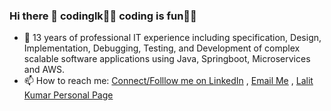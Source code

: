 ### Hi there 👋 codinglk👨‍💻 coding is fun🧑‍💻

<!--
**codinglk/codinglk** is a ✨ _special_ ✨ repository because its `README.md` (this file) appears on your GitHub profile.

Here are some ideas to get you started:

- 🔭 I’m currently working on Java, Spring Boot, Microservices and AWS. 13 years of professional IT experience including specification, Design, Implementation, Debugging, Testing, and Development of complex scalable software applications using Java, Springboot and AWS.
- 🌱 I’m currently learning ...
- 👯 I’m looking to collaborate on ...
- 🤔 I’m looking for help with ...
- 💬 Ask me about ...
- 📫 How to reach me: ...
- 😄 Pronouns: ...
- ⚡ Fun fact: ...
-->
- 🔭 13 years of professional IT experience including specification, Design, Implementation, Debugging, Testing, and Development of complex scalable software applications using Java, Springboot, Microservices and AWS.
- 📫 How to reach me: [Connect/Folllow me on LinkedIn](https://www.linkedin.com/in/codinglk/) , [Email Me](mailto:lalit.kumar8618@gmail.com) , [Lalit Kumar Personal Page](http://codinglk.com)
